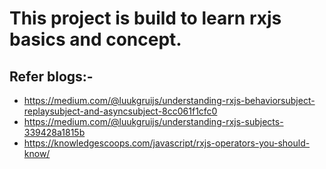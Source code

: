 # This project is build to learn rxjs basics and concept.

## Refer blogs:-
- https://medium.com/@luukgruijs/understanding-rxjs-behaviorsubject-replaysubject-and-asyncsubject-8cc061f1cfc0
- https://medium.com/@luukgruijs/understanding-rxjs-subjects-339428a1815b
- https://knowledgescoops.com/javascript/rxjs-operators-you-should-know/